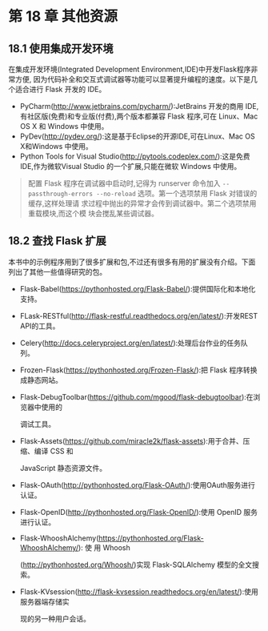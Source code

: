# 第 18 章 其他资源

## 18.1 使用集成开发环境

在集成开发环境(Integrated Development Environment,IDE)中开发Flask程序非常方便, 因为代码补全和交互式调试器等功能可以显著提升编程的速度。以下是几个适合进行 Flask 开发的 IDE。

-   PyCharm(http://www.jetbrains.com/pycharm/):JetBrains 开发的商用 IDE,有社区版(免费)和专业版(付费),两个版本都兼容 Flask 程序,可在 Linux、Mac OS X 和 Windows 中使用。
-   PyDev(http://pydev.org/):这是基于Eclipse的开源IDE,可在Linux、Mac OS X和Windows 中使用。
-   Python Tools for Visual Studio(http://pytools.codeplex.com/):这是免费IDE,作为微软Visual Studio 的一个扩展,只能在微软 Windows 中使用。

>   配置 Flask 程序在调试器中启动时,记得为 runserver 命令加入 `--passthrough-errors --no-reload` 选项。第一个选项禁用 Flask 对错误的缓存,这样处理请 求过程中抛出的异常才会传到调试器中。第二个选项禁用重载模块,而这个模 块会搅乱某些调试器。

## 18.2 查找 Flask 扩展

本书中的示例程序用到了很多扩展和包,不过还有很多有用的扩展没有介绍。下面列出了其他一些值得研究的包。

-   Flask-Babel(https://pythonhosted.org/Flask-Babel/):提供国际化和本地化支持。

-   FLask-RESTful(http://flask-restful.readthedocs.org/en/latest/):开发REST API的工具。

-   Celery(http://docs.celeryproject.org/en/latest/):处理后台作业的任务队列。

-   Frozen-Flask(https://pythonhosted.org/Frozen-Flask/):把 Flask 程序转换成静态网站。

-   Flask-DebugToolbar(https://github.com/mgood/flask-debugtoolbar):在浏览器中使用的

    调试工具。

-   Flask-Assets(https://github.com/miracle2k/flask-assets):用于合并、压缩、编译 CSS 和

    JavaScript 静态资源文件。

-   Flask-OAuth(http://pythonhosted.org/Flask-OAuth/):使用OAuth服务进行认证。

-   Flask-OpenID(http://pythonhosted.org/Flask-OpenID/):使用 OpenID 服务进行认证。

-   Flask-WhooshAlchemy(https://pythonhosted.org/Flask-WhooshAlchemy/): 使 用 Whoosh

    (http://pythonhosted.org/Whoosh/)实现 Flask-SQLAlchemy 模型的全文搜索。

-   Flask-KVsession(http://flask-kvsession.readthedocs.org/en/latest/):使用服务器端存储实

    现的另一种用户会话。